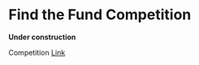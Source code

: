 # Find the Fund Competition

**Under construction**

Competition [Link](https://www.kaggle.com/c/find-the-fund)
